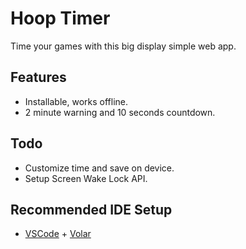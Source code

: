 # Hoop Timer

Time your games with this big display simple web app.

## Features
* Installable, works offline.
* 2 minute warning and 10 seconds countdown.
## Todo
* Customize time and save on device.
* Setup Screen Wake Lock API.

## Recommended IDE Setup

- [VSCode](https://code.visualstudio.com/) + [Volar](https://marketplace.visualstudio.com/items?itemName=johnsoncodehk.volar)
